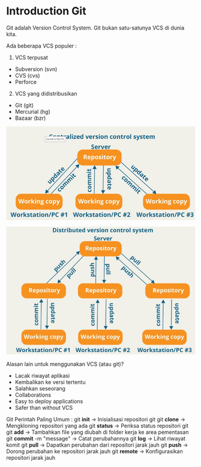 # Introduction Git
Git adalah Version Control System. Git bukan satu-satunya VCS di dunia kita. 

Ada beberapa VCS populer :
1. VCS terpusat 
- Subversion (svn)
- CVS (cvs)
- Perforce
2. VCS yang didistribusikan
- Git (git)
- Mercurial (hg)
- Bazaar (bzr)

![VCS Terpusat!](centralized.jpg "VCS Terpusat")

![VCS Terpusat!](distributed.jpg "VCS Terpusat")

Alasan lain untuk menggunakan VCS (atau git)?
* Lacak riwayat aplikasi
* Kembalikan ke versi tertentu
* Salahkan seseorang
* Collaborations
* Easy to deploy applications
* Safer than without VCS

Git Perintah Paling Umum :
git **init** -> Inisialisasi repositori git
git **clone** -> Mengkloning repositori yang ada
git **status** -> Periksa status repositori git
git **add** -> Tambahkan file yang diubah di folder kerja ke area pementasan
git **commit** -m "message" -> Catat perubahannya
git **log** -> Lihat riwayat komit
git **pull** -> Dapatkan perubahan dari repositori jarak jauh
git **push** -> Dorong perubahan ke repositori jarak jauh
git **remote** -> Konfigurasikan repositori jarak jauh





 






